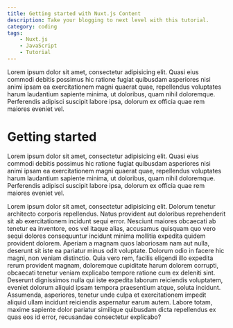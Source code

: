 ```yaml
---
title: Getting started with Nuxt.js Content
description: Take your blogging to next level with this tutorial.
category: coding
tags: 
	- Nuxt.js
	- JavaScript
	- Tutorial
---
```


Lorem ipsum dolor sit amet, consectetur adipisicing elit. Quasi eius commodi debitis possimus hic ratione fugiat quibusdam asperiores nisi animi ipsam ea exercitationem magni quaerat quae, repellendus voluptates harum laudantium sapiente minima, ut doloribus, quam nihil doloremque. Perferendis adipisci suscipit labore ipsa, dolorum ex officia quae rem maiores eveniet vel.

[//]: # (Todo el contenido arriba de `<!--more-->` será tomado como el extracto del post, y estará disponible en)

<!--more-->

# Getting started

Lorem ipsum dolor sit amet, consectetur adipisicing elit. Quasi eius commodi debitis possimus hic ratione fugiat quibusdam asperiores nisi animi ipsam ea exercitationem magni quaerat quae, repellendus voluptates harum laudantium sapiente minima, ut doloribus, quam nihil doloremque. Perferendis adipisci suscipit labore ipsa, dolorum ex officia quae rem maiores eveniet vel.

Lorem ipsum dolor sit amet, consectetur adipisicing elit. Dolorum tenetur architecto corporis repellendus. Natus provident aut doloribus reprehenderit sit ab exercitationem incidunt sequi error. Nesciunt maiores obcaecati ab tenetur ea inventore, eos vel itaque alias, accusamus quisquam quo vero sequi dolores consequuntur incidunt minima mollitia expedita quidem provident dolorem. Aperiam a magnam quos laboriosam nam aut nulla, deserunt sit iste ea pariatur minus odit voluptate. Dolorum odio in facere hic magni, non veniam distinctio. Quia vero rem, facilis eligendi illo expedita rerum provident magnam, doloremque cupiditate harum dolorem corrupti, obcaecati tenetur veniam explicabo tempore ratione cum ex deleniti sint. Deserunt dignissimos nulla qui iste expedita laborum reiciendis voluptatem, eveniet dolorum aliquid ipsam tempora praesentium atque, soluta incidunt. Assumenda, asperiores, tenetur unde culpa et exercitationem impedit aliquid ullam incidunt reiciendis aspernatur earum autem. Labore totam, maxime sapiente dolor pariatur similique quibusdam dicta repellendus ex quas eos id error, recusandae consectetur explicabo?
